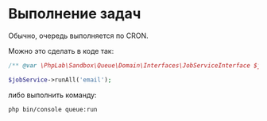 # Выполнение задач

Обычно, очередь выполняется по CRON.

Можно это сделать в коде так:

```php
/** @var \PhpLab\Sandbox\Queue\Domain\Interfaces\JobServiceInterface $jobService */

$jobService->runAll('email');
```

либо выполнить команду:

```
php bin/console queue:run
```

